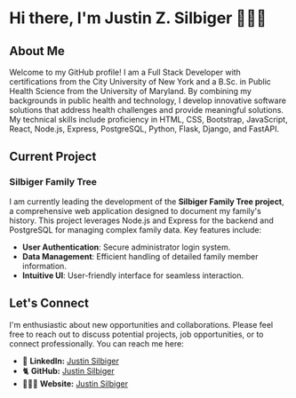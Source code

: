 # Hi there, I'm Justin Z. Silbiger 👨🏻‍💻

## About Me 

Welcome to my GitHub profile! I am a Full Stack Developer with certifications from the City University of New York and a B.Sc. in Public Health Science from the University of Maryland. By combining my backgrounds in public health and technology, I develop innovative software solutions that address health challenges and provide meaningful solutions. My technical skills include proficiency in HTML, CSS, Bootstrap, JavaScript, React, Node.js, Express, PostgreSQL, Python, Flask, Django, and FastAPI.

## Current Project

### Silbiger Family Tree

I am currently leading the development of the **Silbiger Family Tree project**, a comprehensive web application designed to document my family's history. This project leverages Node.js and Express for the backend and PostgreSQL for managing complex family data. Key features include:

- **User Authentication**: Secure administrator login system.
- **Data Management**: Efficient handling of detailed family member information.
- **Intuitive UI**: User-friendly interface for seamless interaction.

## Let's Connect

I'm enthusiastic about new opportunities and collaborations. Please feel free to reach out to discuss potential projects, job opportunities, or to connect professionally. You can reach me here:

- 💼 **LinkedIn:** [Justin Silbiger](https://www.linkedin.com/in/justinzs/)
- 🐈 **GitHub:** [Justin Silbiger](https://github.com/JustinSilbiger)
- 👨🏻‍💻 **Website:** [Justin Silbiger](https://justinsilbiger.github.io/#contact)
